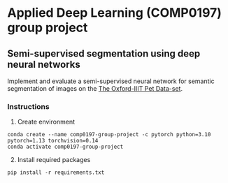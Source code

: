 # Applied Deep Learning (COMP0197) group project

## Semi-supervised segmentation using deep neural networks

Implement and evaluate a semi-supervised neural network for semantic segmentation of images on the [The Oxford-IIIT Pet Data-set](https://www.robots.ox.ac.uk/~vgg/data/pets/).


### Instructions

1. Create environment

```
conda create --name comp0197-group-project -c pytorch python=3.10 pytorch=1.13 torchvision=0.14
conda activate comp0197-group-project
```

2. Install required packages

```
pip install -r requirements.txt
```
